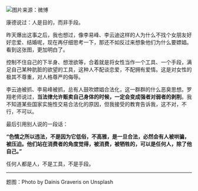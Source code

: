 ![图片来源：微博](https://mmbiz.qpic.cn/mmbiz_jpg/SCtAgg6QtWRgwRS47lBsUJ37cb6UBdeTHDHQbp9pcBVuNnHOtrcEMIcyHTelnibKxq4Sulc47iaice3pWMO6I8SyA/640?wx_fmt=jpeg&wxfrom=5&wx_lazy=1&wx_co=1 "null")

康德说过：人是目的，而非手段。

昨天爆出这事之后，我也想过，像李易峰、李云迪这样的人为什么不找个女朋友好好恋爱、结婚呢，现在再仔细思考一下，那还不如反过来想象他们为什么要嫖娼。看到这张图，更加明白了。

控制不住自己的下半身、想泄欲等，合着就是将女性当作一个工具、一个手段，满足自己某种肮脏的欲望的工具，这种人不配谈恋爱，不配拥有爱情。这是对女性的极其不尊重，对人格尊严的侮辱。

李云迪被抓、李易峰被抓，总有人鼓吹嫖娼合法化，这一群群的什么恶臭思想。罗翔老师说过，**当法律允许贩卖自己身体的时候，一定会变成强者对弱者的剥削**。我不知道某些国家实施性交易合法化的原因，但我接受的教育告诉我，这不对，不行，不可以。

最后引用别人说的一段话：

**“色情之所以违法，不是因为它低俗，不高雅，是一旦合法，必然会有人被哄骗，被压迫。他们站在消费者的角度觉得，被消费，被牺牲的，可以是任何人，除了他自己。”**

任何人都是人，不是工具，不是手段。

---
题图：Photo by Dainis Graveris on Unsplash